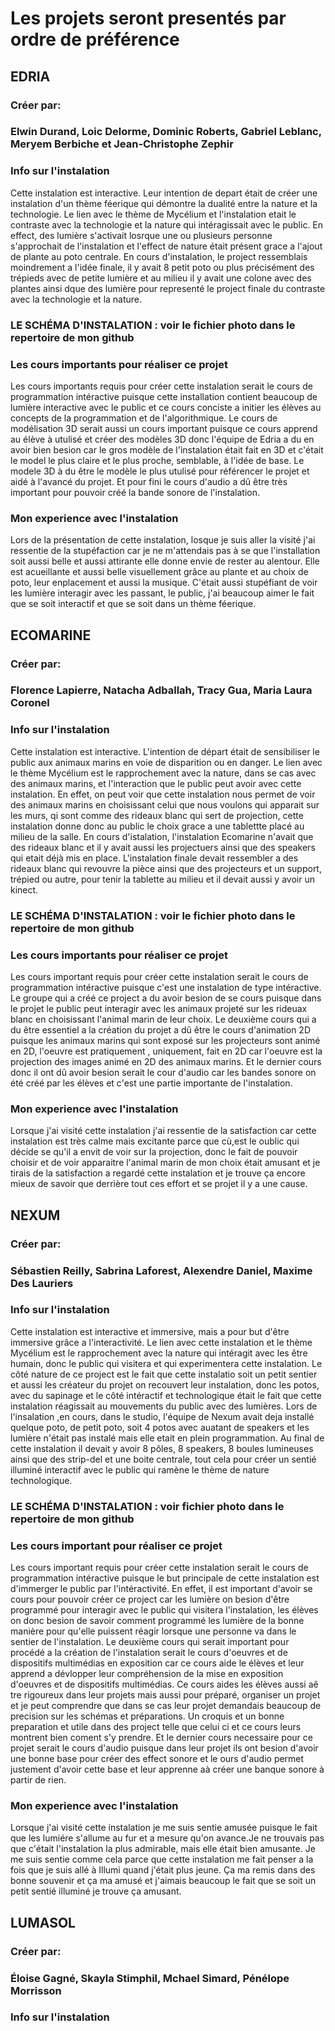 # Les projets seront presentés par ordre de préférence 
## EDRIA
### Créer par:
### Elwin Durand, Loic Delorme, Dominic Roberts, Gabriel Leblanc, Meryem Berbiche et Jean-Christophe Zephir
### Info sur l'instalation 
Cette instalation est interactive. Leur intention de depart était de créer une instalation d'un thème féerique qui démontre la dualité entre la nature et la technologie. Le lien avec le thème de Mycélium et l'instalation etait le contraste avec la technologie et la nature qui intéragissait avec le public. En effect, des lumière s'activait losrque une ou plusieurs personne s'approchait de l'instalation et l'effect de nature était présent grace a l'ajout de plante au poto centrale. En cours d'instalation, le project ressemblais moindrement a l'idée finale, il y avait 8 petit poto ou plus précisément des trépieds avec de petite lumière et au milieu il y avait une colone avec des plantes ainsi dque des lumière pour representé le project finale du contraste avec la technologie et la nature.
### LE SCHÉMA D'INSTALATION : voir le fichier photo dans le repertoire de mon github
### Les cours importants pour réaliser ce projet
Les cours importants requis pour créer cette instalation serait le cours de programmation intéractive puisque cette installation contient beaucoup de lumière interactive avec le public et ce cours conciste a initier les élèves au concepts de la programmation et de l'algorithmique. Le cours de modélisation 3D serait aussi un cours important puisque ce cours apprend au élève à utulisé et créer des modèles 3D donc l'équipe de Edria a du en avoir bien besion car le gros modèle de l'instalation était fait en 3D et c'était le model le plus claire et le plus proche, semblable, à l'idée de base. Le modele 3D à du être le modèle le plus utulisé pour référencer le projet et aidé à l'avancé du projet. Et pour fini le cours d'audio a dû être très important pour pouvoir créé la bande sonore de l'instalation. 
### Mon experience avec l'instalation 
Lors de la présentation de cette instalation, losque je suis aller la visité j'ai ressentie de la stupéfaction car je ne m'attendais pas à se que l'installation soit aussi belle et aussi attirante elle donne envie de rester au alentour. Elle est acueillante et aussi belle visuellement grâce au plante et au choix de poto, leur enplacement et aussi la musique. C'était aussi stupéfiant de voir les lumière interagir avec les passant, le public, j'ai beaucoup aimer le fait que se soit interactif et que se soit dans un thème féerique.

## ECOMARINE
### Créer par:
### Florence Lapierre, Natacha Adballah, Tracy Gua, Maria Laura Coronel
### Info sur l'instalation
Cette instalation est interactive. L'intention de départ était de sensibiliser le public aux animaux marins en voie de disparition ou en danger. 
Le lien avec le thème Mycélium est le rapprochement avec la nature, dans se cas avec des animaux marins, et l'interaction que le public peut avoir avec cette instalation. En effet, on peut voir que cette instalation nous permet de voir des animaux marins en choisissant celui que nous voulons qui apparait sur les murs, qi sont comme des rideaux blanc qui sert de projection, cette instalation donne donc au public le choix grace a une tablettte placé au milieu de la salle. En cours d'istalation, l'instalation Ecomarine n'avait que des rideaux blanc et il y avait aussi les projectuers  ainsi que des speakers qui etait déjà mis en place. L'instalation finale devait ressembler a des rideaux blanc qui revouvre la pièce ainsi que des projecteurs et un support, trépied ou autre, pour tenir la tablette au milieu et il devait aussi y avoir un kinect. 
### LE SCHÉMA D'INSTALATION : voir le fichier photo dans le repertoire de mon github 
### Les cours importants pour réaliser ce projet
Les cours important requis pour créer cette instalation serait le cours de programmation intéractive puisque c'est une instalation de type intéractive. Le groupe qui a créé ce project a du avoir besion de se cours puisque dans le projet le public peut interagir avec les animaux projeté sur les rideuax blanc en choisissant l'animal marin de leur choix. Le deuxième cours qui a du être essentiel a la création du projet a dû être le cours d'animation 2D puisque les animaux marins qui sont exposé sur les projecteurs sont animé en 2D, l'oeuvre est pratiquement , uniquement, fait en 2D car l'oeuvre est la projection des images animé en 2D des animaux marins. Et le dernier cours donc il ont dû avoir besion serait le cour d'audio car les bandes sonore on été créé par les élèves et c'est une partie importante de l'instalation. 
### Mon experience avec l'instalation 
Lorsque j'ai visité cette instalation j'ai ressentie de la satisfaction car cette instalation est très calme mais excitante parce que cù,est le oublic qui décide se qu'il a envit de voir sur la projection, donc le fait de pouvoir choisir et de voir apparaitre l'animal marin de mon choix était amusant et je tirais de la satisfaction a regardé cette instalation et je trouve ça encore mieux de savoir que derrière tout ces effort et se projet il y a une cause.

## NEXUM
### Créer par:
### Sébastien Reilly, Sabrina Laforest, Alexendre Daniel, Maxime Des Lauriers
### Info sur l'instalation 
Cette instalation est interactive et immersive, mais a pour but d'être immersive grâce a l'interactivité. Le lien avec cette instalation et le thème Mycélium est le rapprochement avec la nature qui intéragit avec les être humain, donc le public qui visitera et qui experimentera cette instalation. Le côté nature de ce project est le fait que cette instalatio soit un petit sentier et aussi les créateur du projet on recouvert leur instalation, donc les potos, avec du sapinage et le côté intéractif et technologique était le fait que cette instalation réagissait au mouvements du public avec des lumières. Lors de l'insalation ,en cours, dans le studio, l'équipe de Nexum avait deja installé quelque poto, de petit poto, soit 4 potos avec auatant de speakers et les lumière n'était pas instalé mais elle etait en plein programmation. Au final de cette instalation il devait y avoir 8 pôles, 8 speakers, 8 boules lumineuses ainsi que des strip-del et une boite centrale, tout cela pour créer un sentié illuminé interactif avec le public qui ramène le thème de nature technologique.
### LE SCHÉMA D'INSTALATION : voir fichier photo dans le repertoire de mon github 
### Les cours important pour réaliser ce projet
Les cours important requis pour créer cette instalation serait le cours de programmation intéractive puisque le but principale de cette instalation est d'immerger le public par l'intéractivité. En effet, il est important d'avoir se cours pour pouvoir créer ce project car les lumière on besion d'être programmé pour interagir avec le public qui visitera l'instalation, les élèves on donc besion de savoir comment programmé les lumière de la bonne manière pour qu'elle puissent réagir lorsque une personne va dans le sentier de l'instalation. Le deuxième cours qui serait important pour procédé a la création de l'instalation serait le cours d'oeuvres et de dispositifs multimédias en exposition car ce cours aide le élèves et leur apprend a dévlopper leur compréhension de la mise en exposition d'oeuvres et de dispositifs multimédias. Ce cours aides les élèves aussi aê tre rigoureux dans leur projets mais aussi pour préparé, organiser un projet et je peut comprendre que dans se cas leur projet demandais beaucoup de precision sur les schémas et préparations. Un croquis et un bonne preparation et utile dans des project telle que celui ci et ce cours leurs montrent bien coment s'y prendre. Et le dernier cours necessaire pour ce projet serait le cours d'audio puisque dans leur projet ils ont besion d'avoir une bonne base pour créer des effect sonore et le ours d'audio permet justement d'avoir cette base et leur apprenne aà créer une banque sonore à partir de rien.
### Mon experience avec l'instalation 
Lorsque j'ai visité cette instalation je me suis sentie amusée puisque le fait que les lumiére s'allume au fur et a mesure qu'on avance.Je ne trouvais pas que c'était l'instalation la plus admirable, mais elle était bien amusante. Je me suis sentie comme cela parce que cette instalation me fait penser a la fois que je suis allé à Illumi quand j'était plus jeune. Ça ma remis dans des bonne souvenir et ça ma amusé et j'aimais beaucoup le fait que se soit un petit sentié illuminé je trouve ça amusant. 

## LUMASOL
### Créer par:
### Éloise Gagné, Skayla Stimphil, Mchael Simard, Pénélope Morrisson 
### Info sur l'instalation 
